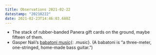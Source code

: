 ```yaml
---
title: Observations 2021-02-22
datestamp: "20210222"
date: 2021-02-23T14:46:03.680Z
---
```

- The stack of rubber-banded Panera gift cards on the ground, maybe fifteen of them.
- Gasper Nali’s [babatoni music](https://gaspernali.bandcamp.com/){: .music}. (A babatoni is “a three-meter, one-stringed, home-made bass guitar.”)